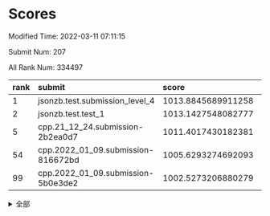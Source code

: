 # Scores

Modified Time: 2022-03-11 07:11:15

Submit Num: 207

All Rank Num: 334497

| rank |               submit               |       score        |       sigma        | pk_num |
| :--- | :--------------------------------- | :----------------- | :----------------- | :----- |
| 1    | jsonzb.test.submission_level_4     | 1013.8845689911258 | 0.7943504218866282 | 6462   |
| 2    | jsonzb.test.test_1                 | 1013.1427548082777 | 0.8260010810357469 | 6453   |
| 5    | cpp.21_12_24.submission-2b2ea0d7   | 1011.4017430182381 | 0.7958480403322207 | 6463   |
| 54   | cpp.2022_01_09.submission-816672bd | 1005.6293274692093 | 0.7242014350304139 | 6467   |
| 99   | cpp.2022_01_09.submission-5b0e3de2 | 1002.5273206880279 | 0.6968421207703779 | 6467   |


<details>
<summary>全部</summary>

| rank |                 submit                 |       score        |       sigma        | pk_num |
| :--- | :------------------------------------- | :----------------- | :----------------- | :----- |
| 1    | jsonzb.test.submission_level_4         | 1013.8845689911258 | 0.7943504218866282 | 6462   |
| 2    | jsonzb.test.test_1                     | 1013.1427548082777 | 0.8260010810357469 | 6453   |
| 3    | gobigger.level_3.submission_level_3_23 | 1011.6598161717619 | 0.7677215758348501 | 6463   |
| 4    | gobigger.level_3.submission_level_3_49 | 1011.5589163478968 | 0.7706217931037995 | 6464   |
| 5    | cpp.21_12_24.submission-2b2ea0d7       | 1011.4017430182381 | 0.7958480403322207 | 6463   |
| 6    | gobigger.level_3.submission_level_3_43 | 1011.37712657123   | 0.7653245063745234 | 6464   |
| 7    | gobigger.level_3.submission_level_3_25 | 1011.2954960110185 | 0.7741045005190338 | 6461   |
| 8    | gobigger.level_3.submission_level_3_20 | 1011.151186178831  | 0.7439027815575312 | 6463   |
| 9    | gobigger.level_3.submission_level_3_30 | 1011.1461510667817 | 0.7391144239313491 | 6466   |
| 10   | gobigger.level_3.submission_level_3_13 | 1010.7771696924539 | 0.7673515307728447 | 6466   |
| 11   | gobigger.level_3.submission_level_3_42 | 1010.7735933600676 | 0.758588082230397  | 6462   |
| 12   | gobigger.level_3.submission_level_3_17 | 1010.757912219166  | 0.7698653156915303 | 6460   |
| 13   | gobigger.level_3.submission_level_3_11 | 1010.7133646279168 | 0.7732660093079056 | 6468   |
| 14   | gobigger.level_3.submission_level_3_44 | 1010.6096322125333 | 0.7652711840647951 | 6465   |
| 15   | gobigger.level_3.submission_level_3_16 | 1010.5415508360975 | 0.7366064570822549 | 6467   |
| 16   | gobigger.level_3.submission_level_3_5  | 1010.473401415657  | 0.7495792322956351 | 6458   |
| 17   | gobigger.level_3.submission_level_3_45 | 1010.4704254116904 | 0.7605567265544274 | 6470   |
| 18   | gobigger.level_3.submission_level_3_8  | 1010.4591650750464 | 0.7459354403162737 | 6464   |
| 19   | gobigger.level_3.submission_level_3_10 | 1010.4359867627373 | 0.7510223642088523 | 6461   |
| 20   | gobigger.level_3.submission_level_3_22 | 1010.414876875395  | 0.7468649302273536 | 6460   |
| 21   | gobigger.level_3.submission_level_3_29 | 1010.3845680598546 | 0.7534790311738355 | 6465   |
| 22   | gobigger.level_3.submission_level_3_14 | 1010.3433220401836 | 0.755413927744093  | 6463   |
| 23   | gobigger.level_3.submission_level_3_33 | 1010.287250226953  | 0.7683084011557226 | 6466   |
| 24   | gobigger.level_3.submission_level_3_18 | 1010.279853238652  | 0.7585132970981502 | 6466   |
| 25   | gobigger.level_3.submission_level_3_46 | 1010.1263058114887 | 0.7465185444912574 | 6467   |
| 26   | gobigger.level_3.submission_level_3_24 | 1010.0402274874276 | 0.7652263687474476 | 6458   |
| 27   | gobigger.level_3.submission_level_3_7  | 1009.9971463618901 | 0.7562747680998896 | 6460   |
| 28   | gobigger.level_3.submission_level_3_36 | 1009.9617493458871 | 0.7605996535504852 | 6460   |
| 29   | gobigger.level_3.submission_level_3_39 | 1009.9226261403358 | 0.7685307844290162 | 6465   |
| 30   | gobigger.level_3.submission_level_3_28 | 1009.9091727506335 | 0.7403135812041157 | 6465   |
| 31   | gobigger.level_3.submission_level_3_0  | 1009.8994177790914 | 0.7599309762109979 | 6468   |
| 32   | gobigger.level_3.submission_level_3_40 | 1009.8708475970516 | 0.7564927062754375 | 6463   |
| 33   | gobigger.level_3.submission_level_3_32 | 1009.8431464581705 | 0.7402514819636541 | 6468   |
| 34   | gobigger.level_3.submission_level_3_6  | 1009.8168528797154 | 0.7595277280012926 | 6464   |
| 35   | gobigger.level_3.submission_level_3_4  | 1009.8118804887013 | 0.7475541692674094 | 6462   |
| 36   | gobigger.level_3.submission_level_3_19 | 1009.7887100387861 | 0.7619091897480692 | 6468   |
| 37   | gobigger.level_3.submission_level_3_41 | 1009.7588877558621 | 0.7608698700016389 | 6464   |
| 38   | gobigger.level_3.submission_level_3_9  | 1009.7108577123805 | 0.7437882513800356 | 6465   |
| 39   | gobigger.level_3.submission_level_3_12 | 1009.6318395823752 | 0.7422047646569745 | 6459   |
| 40   | gobigger.level_3.submission_level_3_48 | 1009.6281161167478 | 0.7594323325166092 | 6464   |
| 41   | gobigger.level_3.submission_level_3_38 | 1009.478295158521  | 0.7330898861914805 | 6471   |
| 42   | gobigger.level_3.submission_level_3_2  | 1009.2955040945621 | 0.7378406416619075 | 6470   |
| 43   | gobigger.level_3.submission_level_3_27 | 1009.2661597822447 | 0.7611814561198001 | 6461   |
| 44   | gobigger.level_3.submission_level_3_47 | 1008.9226065149736 | 0.7284740738724287 | 6469   |
| 45   | gobigger.level_3.submission_level_3_35 | 1008.8514900201411 | 0.7316345493011689 | 6458   |
| 46   | gobigger.level_3.submission_level_3_21 | 1008.8298717033671 | 0.7446967447458425 | 6462   |
| 47   | gobigger.level_3.submission_level_3_31 | 1008.716678081764  | 0.7640463122330639 | 6465   |
| 48   | gobigger.level_3.submission_level_3_3  | 1008.6050378363968 | 0.7430042952742841 | 6468   |
| 49   | gobigger.level_3.submission_level_3_34 | 1008.5459410991642 | 0.74777759474758   | 6464   |
| 50   | gobigger.level_3.submission_level_3_37 | 1008.5295852742862 | 0.7495503938258451 | 6466   |
| 51   | gobigger.level_3.submission_level_3_1  | 1008.450752444321  | 0.7365648038994757 | 6463   |
| 52   | gobigger.level_3.submission_level_3_26 | 1008.289405185812  | 0.7434233493382278 | 6462   |
| 53   | gobigger.level_3.submission_level_3_15 | 1008.1839381914031 | 0.7392277246949925 | 6469   |
| 54   | cpp.2022_01_09.submission-816672bd     | 1005.6293274692093 | 0.7242014350304139 | 6467   |
| 55   | gobigger.level_1.submission_level_1_15 | 1005.5838801290644 | 0.7270236144365845 | 6464   |
| 56   | gobigger.level_1.submission_level_1_34 | 1005.4947766604184 | 0.7175560220444429 | 6464   |
| 57   | gobigger.level_1.submission_level_1_26 | 1005.2929625080342 | 0.7204865193229649 | 6461   |
| 58   | gobigger.level_1.submission_level_1_29 | 1005.0382798965666 | 0.728840267608184  | 6465   |
| 59   | gobigger.level_1.submission_level_1_21 | 1004.946250090257  | 0.7158968613383179 | 6461   |
| 60   | gobigger.level_1.submission_level_1_35 | 1004.7216224152689 | 0.7315337084919477 | 6461   |
| 61   | gobigger.level_1.submission_level_1_7  | 1004.5552195282339 | 0.7201795079101307 | 6465   |
| 62   | gobigger.level_1.submission_level_1_45 | 1004.5075579659203 | 0.722400384270566  | 6461   |
| 63   | gobigger.level_1.submission_level_1_46 | 1004.4170408149961 | 0.7236001381246278 | 6466   |
| 64   | gobigger.level_1.submission_level_1_42 | 1004.3643417108615 | 0.7378503086650537 | 6466   |
| 65   | gobigger.level_1.submission_level_1_19 | 1004.3316116275713 | 0.7308259700632913 | 6469   |
| 66   | gobigger.level_1.submission_level_1_30 | 1004.2889541583551 | 0.7153180074358596 | 6463   |
| 67   | gobigger.level_1.submission_level_1_1  | 1004.0753427793326 | 0.7047941571724682 | 6469   |
| 68   | gobigger.level_1.submission_level_1_31 | 1003.9729462416792 | 0.7143596386943638 | 6465   |
| 69   | gobigger.level_1.submission_level_1_33 | 1003.9404626310098 | 0.713320221458192  | 6458   |
| 70   | gobigger.level_1.submission_level_1_11 | 1003.9009218441873 | 0.7118378594285693 | 6462   |
| 71   | gobigger.level_1.submission_level_1_32 | 1003.8740578754378 | 0.723433268589753  | 6464   |
| 72   | gobigger.level_1.submission_level_1_43 | 1003.863380974328  | 0.7198041676822315 | 6458   |
| 73   | gobigger.level_1.submission_level_1_2  | 1003.8575534280353 | 0.7129243724838515 | 6461   |
| 74   | gobigger.level_1.submission_level_1_17 | 1003.8145306469557 | 0.7269878324586083 | 6465   |
| 75   | gobigger.level_1.submission_level_1_9  | 1003.8041989230741 | 0.717169557170033  | 6464   |
| 76   | gobigger.level_1.submission_level_1_0  | 1003.7776852764093 | 0.7107508602456817 | 6463   |
| 77   | gobigger.level_1.submission_level_1_13 | 1003.7003317352228 | 0.7172344392588748 | 6460   |
| 78   | gobigger.level_1.submission_level_1_6  | 1003.6450368541394 | 0.7101395806162228 | 6465   |
| 79   | gobigger.level_1.submission_level_1_28 | 1003.604209296568  | 0.7161292794807639 | 6462   |
| 80   | gobigger.level_1.submission_level_1_44 | 1003.5364672221239 | 0.720926890005494  | 6465   |
| 81   | gobigger.level_1.submission_level_1_3  | 1003.5331132768035 | 0.7258018097018619 | 6465   |
| 82   | gobigger.level_1.submission_level_1_18 | 1003.4936320198223 | 0.7103097023015481 | 6469   |
| 83   | gobigger.level_1.submission_level_1_49 | 1003.3086061070135 | 0.7143388514918996 | 6465   |
| 84   | gobigger.level_1.submission_level_1_8  | 1003.2997951177314 | 0.7159108863589341 | 6463   |
| 85   | gobigger.level_1.submission_level_1_22 | 1003.2888003737692 | 0.7275484325203985 | 6461   |
| 86   | gobigger.level_1.submission_level_1_4  | 1003.1866226805419 | 0.715170342045435  | 6468   |
| 87   | gobigger.level_1.submission_level_1_41 | 1003.110509230904  | 0.7196245606200778 | 6461   |
| 88   | gobigger.level_1.submission_level_1_37 | 1003.109663182092  | 0.7289622882454108 | 6460   |
| 89   | gobigger.level_1.submission_level_1_27 | 1003.0065738663906 | 0.7254811263997344 | 6464   |
| 90   | gobigger.level_1.submission_level_1_16 | 1002.976726368618  | 0.7225026515010651 | 6464   |
| 91   | gobigger.level_1.submission_level_1_47 | 1002.9742929739963 | 0.7147774386169787 | 6462   |
| 92   | gobigger.level_1.submission_level_1_25 | 1002.9382241442778 | 0.7090461831008195 | 6466   |
| 93   | gobigger.level_1.submission_level_1_39 | 1002.7740708578087 | 0.7161787503115626 | 6466   |
| 94   | gobigger.level_1.submission_level_1_24 | 1002.7434724435452 | 0.7213270649629363 | 6465   |
| 95   | gobigger.level_1.submission_level_1_10 | 1002.6967670318577 | 0.7033242299976515 | 6460   |
| 96   | gobigger.level_1.submission_level_1_48 | 1002.6917568162866 | 0.7225334193030748 | 6466   |
| 97   | gobigger.level_1.submission_level_1_23 | 1002.5881741340156 | 0.7188097334672823 | 6464   |
| 98   | gobigger.level_1.submission_level_1_40 | 1002.5831259134604 | 0.7120246148789406 | 6464   |
| 99   | cpp.2022_01_09.submission-5b0e3de2     | 1002.5273206880279 | 0.6968421207703779 | 6467   |
| 100  | gobigger.level_1.submission_level_1_12 | 1002.5255719807699 | 0.7133927805320239 | 6464   |
| 101  | gobigger.level_1.submission_level_1_5  | 1002.3129734622337 | 0.7285149382342477 | 6464   |
| 102  | gobigger.level_1.submission_level_1_14 | 1002.2750772166238 | 0.7133709831657788 | 6460   |
| 103  | gobigger.level_1.submission_level_1_20 | 1002.1646281076672 | 0.7058329309733533 | 6464   |
| 104  | gobigger.level_1.submission_level_1_38 | 1002.0849775909179 | 0.7223491156684492 | 6464   |
| 105  | gobigger.level_1.submission_level_1_36 | 1001.7096899225584 | 0.7133666867097075 | 6463   |
| 106  | gobigger.random.submission_random_2    | 997.2933917660673  | 0.7181072355365029 | 6465   |
| 107  | gobigger.random.submission_random_29   | 997.1025899102815  | 0.7070937255020481 | 6468   |
| 108  | gobigger.random.submission_random_34   | 996.8542491309016  | 0.7053508525595109 | 6465   |
| 109  | gobigger.random.submission_random_19   | 996.7537547324225  | 0.7177534963988155 | 6466   |
| 110  | gobigger.random.submission_random_40   | 996.6065237897454  | 0.7225327511515945 | 6461   |
| 111  | gobigger.random.submission_random_30   | 996.5848627413155  | 0.7105255527777321 | 6464   |
| 112  | gobigger.random.submission_random_23   | 996.5774460947268  | 0.7167017671950073 | 6466   |
| 113  | gobigger.random.submission_random_45   | 996.5266423877619  | 0.7058177836780198 | 6459   |
| 114  | gobigger.random.submission_random_49   | 996.5092109591614  | 0.7076190117377761 | 6459   |
| 115  | gobigger.random.submission_random_41   | 996.4744093818798  | 0.7169734353564591 | 6462   |
| 116  | gobigger.random.submission_random_5    | 996.4357696022416  | 0.7105592220151694 | 6462   |
| 117  | gobigger.random.submission_random_43   | 996.4121961843695  | 0.727667863551288  | 6465   |
| 118  | gobigger.random.submission_random_16   | 996.299415668995   | 0.7253217020423802 | 6466   |
| 119  | gobigger.random.submission_random_25   | 996.2395177277704  | 0.726340788517612  | 6463   |
| 120  | gobigger.random.submission_random_11   | 996.231753959627   | 0.7210028700022686 | 6467   |
| 121  | gobigger.random.submission_random_28   | 996.2169411365774  | 0.7123332239699046 | 6464   |
| 122  | gobigger.random.submission_random_26   | 996.1930612478242  | 0.7198617319186507 | 6465   |
| 123  | gobigger.random.submission_random_33   | 996.169477977742   | 0.7243500246797913 | 6467   |
| 124  | gobigger.random.submission_random_24   | 996.070722227233   | 0.714554147331033  | 6461   |
| 125  | gobigger.random.submission_random_15   | 996.0603147885055  | 0.7030722660401366 | 6464   |
| 126  | gobigger.random.submission_random_17   | 996.0570777483308  | 0.7130451780467971 | 6463   |
| 127  | gobigger.random.submission_random_42   | 996.0077262046133  | 0.7187617900153852 | 6465   |
| 128  | gobigger.random.submission_random_38   | 996.0058455625592  | 0.7270374509211185 | 6466   |
| 129  | gobigger.random.submission_random_35   | 995.9899173667071  | 0.718644442931736  | 6464   |
| 130  | gobigger.random.submission_random_47   | 995.9449442452943  | 0.721663806209757  | 6462   |
| 131  | gobigger.random.submission_random_12   | 995.9109176593619  | 0.7073604693583224 | 6464   |
| 132  | gobigger.random.submission_random_13   | 995.8908515777739  | 0.7048443131620664 | 6457   |
| 133  | gobigger.random.submission_random_14   | 995.8572211733207  | 0.7249379618040208 | 6464   |
| 134  | gobigger.random.submission_random_48   | 995.8474207060378  | 0.7017610226746854 | 6464   |
| 135  | gobigger.random.submission_random_21   | 995.8302333417123  | 0.7240932669574706 | 6462   |
| 136  | gobigger.random.submission_random_3    | 995.8233226562426  | 0.7068604525014913 | 6464   |
| 137  | gobigger.random.submission_random_20   | 995.7890630099871  | 0.7041844623441599 | 6464   |
| 138  | gobigger.random.submission_random_46   | 995.7264454033211  | 0.7049172489875433 | 6464   |
| 139  | gobigger.random.submission_random_9    | 995.6991941415963  | 0.7218819382762456 | 6464   |
| 140  | gobigger.random.submission_random_31   | 995.666077815      | 0.7107808364532846 | 6464   |
| 141  | gobigger.random.submission_random_4    | 995.5783380537621  | 0.7066174043394077 | 6466   |
| 142  | gobigger.random.submission_random_0    | 995.54036981228    | 0.7250622312798555 | 6465   |
| 143  | gobigger.random.submission_random_36   | 995.5119006679465  | 0.7236519871807738 | 6463   |
| 144  | gobigger.random.submission_random_22   | 995.4897644531139  | 0.7131822114607637 | 6462   |
| 145  | gobigger.random.submission_random_8    | 995.4115165778255  | 0.6998318498362239 | 6463   |
| 146  | gobigger.random.submission_random_7    | 995.4102370594898  | 0.7245824656470673 | 6465   |
| 147  | gobigger.random.submission_random_10   | 995.3874772639288  | 0.7189821123330865 | 6465   |
| 148  | gobigger.random.submission_random_6    | 995.2887853159021  | 0.7296689481719127 | 6467   |
| 149  | gobigger.random.submission_random_27   | 995.2082912334204  | 0.7162346486766218 | 6463   |
| 150  | gobigger.random.submission_random_32   | 995.069776861867   | 0.7116133608898536 | 6462   |
| 151  | gobigger.random.submission_random_37   | 994.9695205139424  | 0.7195470573611663 | 6461   |
| 152  | gobigger.random.submission_random_39   | 994.735853140508   | 0.7228286470058799 | 6463   |
| 153  | gobigger.random.submission_random_1    | 994.5480116635223  | 0.7308407541516289 | 6466   |
| 154  | gobigger.random.submission_random_44   | 994.4894283632692  | 0.7202166074004249 | 6465   |
| 155  | gobigger.random.submission_random_18   | 994.4010319756543  | 0.7147417719769082 | 6460   |
| 156  | gobigger.level_2.submission_level_2_48 | 994.1646869735729  | 0.7282481650801683 | 6466   |
| 157  | gobigger.level_2.submission_level_2_20 | 993.9954244322153  | 0.7374231837647369 | 6465   |
| 158  | gobigger.level_2.submission_level_2_33 | 993.564799978665   | 0.7309590610043426 | 6469   |
| 159  | gobigger.level_2.submission_level_2_17 | 993.3479137141248  | 0.7522138928104328 | 6468   |
| 160  | gobigger.level_2.submission_level_2_21 | 993.0983682342761  | 0.7458768271756547 | 6461   |
| 161  | gobigger.level_2.submission_level_2_31 | 992.9880719682299  | 0.7390523517407238 | 6465   |
| 162  | gobigger.level_2.submission_level_2_34 | 992.8869414816589  | 0.740026482991539  | 6466   |
| 163  | gobigger.level_2.submission_level_2_5  | 992.8462274893192  | 0.7444222580455025 | 6461   |
| 164  | gobigger.level_2.submission_level_2_18 | 992.7684543660928  | 0.7323071837489062 | 6462   |
| 165  | gobigger.level_2.submission_level_2_8  | 992.7563875769894  | 0.746359034718396  | 6467   |
| 166  | gobigger.level_2.submission_level_2_10 | 992.6078867006238  | 0.7393420181055907 | 6463   |
| 167  | gobigger.level_2.submission_level_2_6  | 992.5852850633191  | 0.7498973024269957 | 6463   |
| 168  | gobigger.level_2.submission_level_2_19 | 992.5775649693254  | 0.7394987152584566 | 6463   |
| 169  | gobigger.level_2.submission_level_2_9  | 992.5053905514638  | 0.7326507326507554 | 6463   |
| 170  | gobigger.level_2.submission_level_2_27 | 992.4690769509699  | 0.7442880755707505 | 6463   |
| 171  | gobigger.level_2.submission_level_2_11 | 992.2618118098306  | 0.7326965593353224 | 6462   |
| 172  | gobigger.level_2.submission_level_2_37 | 992.2441674862986  | 0.755775028965535  | 6466   |
| 173  | gobigger.level_2.submission_level_2_36 | 992.2271766283495  | 0.7628879202822147 | 6462   |
| 174  | gobigger.level_2.submission_level_2_25 | 992.2084658779299  | 0.7454204193389886 | 6463   |
| 175  | gobigger.level_2.submission_level_2_23 | 992.153355764836   | 0.7643678653633408 | 6460   |
| 176  | gobigger.level_2.submission_level_2_30 | 992.0993271880051  | 0.7561615044594401 | 6459   |
| 177  | gobigger.level_2.submission_level_2_12 | 992.0976458673562  | 0.7401561554522526 | 6462   |
| 178  | gobigger.level_2.submission_level_2_45 | 992.089143045239   | 0.7364007247734824 | 6468   |
| 179  | gobigger.level_2.submission_level_2_39 | 992.059710914079   | 0.7363312885848277 | 6468   |
| 180  | gobigger.level_2.submission_level_2_49 | 992.0347246008951  | 0.7518981872230774 | 6465   |
| 181  | gobigger.level_2.submission_level_2_28 | 991.9927766380706  | 0.7479967805797123 | 6461   |
| 182  | gobigger.level_2.submission_level_2_38 | 991.9760499260735  | 0.7584180295338271 | 6463   |
| 183  | gobigger.level_2.submission_level_2_1  | 991.9523787512904  | 0.7503202217236777 | 6455   |
| 184  | gobigger.level_2.submission_level_2_4  | 991.9360403620149  | 0.7564331938610298 | 6468   |
| 185  | gobigger.level_2.submission_level_2_35 | 991.8557089872298  | 0.7529973831608548 | 6465   |
| 186  | gobigger.level_2.submission_level_2_2  | 991.8451198999178  | 0.746400479542248  | 6466   |
| 187  | gobigger.level_2.submission_level_2_47 | 991.8354006040644  | 0.7395854885588701 | 6464   |
| 188  | gobigger.level_2.submission_level_2_43 | 991.829730586264   | 0.7492200045164932 | 6458   |
| 189  | gobigger.level_2.submission_level_2_15 | 991.7644959006699  | 0.7507596360279615 | 6465   |
| 190  | gobigger.level_2.submission_level_2_41 | 991.5263239914958  | 0.7395877956494786 | 6463   |
| 191  | gobigger.level_2.submission_level_2_29 | 991.4593789497     | 0.7716649246509235 | 6459   |
| 192  | gobigger.level_2.submission_level_2_7  | 991.390580793934   | 0.7447337594523369 | 6464   |
| 193  | gobigger.level_2.submission_level_2_16 | 991.3306481484536  | 0.7585917017705647 | 6460   |
| 194  | gobigger.level_2.submission_level_2_3  | 991.3222349915404  | 0.7629493097503866 | 6460   |
| 195  | gobigger.level_2.submission_level_2_22 | 991.2937819692056  | 0.766049154582905  | 6468   |
| 196  | gobigger.level_2.submission_level_2_40 | 991.1413729802109  | 0.758404955033272  | 6462   |
| 197  | gobigger.level_2.submission_level_2_46 | 990.9327633349286  | 0.7471931335911018 | 6460   |
| 198  | gobigger.level_2.submission_level_2_42 | 990.931044335597   | 0.7388344675411035 | 6468   |
| 199  | gobigger.level_2.submission_level_2_14 | 990.7795228981968  | 0.7419525274734162 | 6468   |
| 200  | gobigger.level_2.submission_level_2_13 | 990.731289343745   | 0.7489477453497917 | 6468   |
| 201  | gobigger.level_2.submission_level_2_0  | 990.7171924109329  | 0.7810538795616513 | 6463   |
| 202  | gobigger.level_2.submission_level_2_44 | 990.5124452604392  | 0.7606626800804728 | 6461   |
| 203  | gobigger.level_2.submission_level_2_32 | 990.4917248881065  | 0.7679000705064531 | 6463   |
| 204  | gobigger.level_2.submission_level_2_24 | 990.4264791004723  | 0.7466849756464005 | 6461   |
| 205  | gobigger.level_2.submission_level_2_26 | 990.2009727016624  | 0.7737131632520111 | 6463   |
| 206  | gobigger.none.submission_none_1        | 977.4094953191476  | 1.3360471953530195 | 6462   |
| 207  | gobigger.none.submission_none_0        | 976.6539396606777  | 1.3512461575893326 | 6466   |

</details>